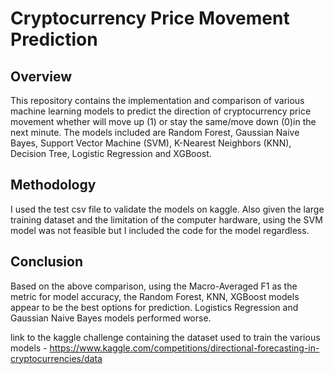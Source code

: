 # Cryptocurrency Price Movement Prediction
## Overview
This repository contains the implementation and comparison of various machine learning
models to predict the direction of cryptocurrency price movement whether will move up (1) or stay the same/move down (0)in the next minute. The
models included are Random Forest, Gaussian Naive Bayes, Support Vector Machine (SVM),
K-Nearest Neighbors (KNN), Decision Tree, Logistic Regression and XGBoost.
## Methodology
I used the test csv file to validate the models on kaggle. Also given the large training
dataset and the limitation of the computer hardware, using the SVM model was not feasible but I
included the code for the model regardless.
## Conclusion
Based on the above comparison, using the Macro-Averaged F1 as the metric for model accuracy, the Random Forest, KNN, XGBoost models appear to be the
best options for prediction. Logistics Regression and Gaussian Naive Bayes models performed
worse.

link to the kaggle challenge containing the dataset used to train the various models - https://www.kaggle.com/competitions/directional-forecasting-in-cryptocurrencies/data
